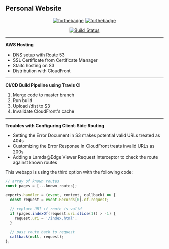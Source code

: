 ## Personal Website

<div align="center">

[![forthebadge](https://forthebadge.com/images/badges/made-with-vue.svg)](https://forthebadge.com) [![forthebadge](https://forthebadge.com/images/badges/powered-by-coffee.svg)](https://forthebadge.com)

[![Build Status](https://travis-ci.com/ToddLowell/personal-website.svg?branch=master)](https://travis-ci.com/ToddLowell/personal-website)

</div>

---

**AWS Hosting**

- DNS setup with Route 53
- SSL Certificate from Certificate Manager
- Staitc hosting on S3
- Distribution with CloudFront

---

**CI/CD Build Pipeline using Travis CI**

1. Merge code to master branch
2. Run build
3. Upload /dist to S3
4. Invalidate CloudFront's cache

---

**Troubles with Configuring Client-Side Routing**

- Setting the Error Document in S3 makes potential valid URLs treated as 404s
- Customizing the Error Response in CloudFront treats invalid URLs as 200s
- Adding a Lamda@Edge Viewer Request Interceptor to check the route against known routes

This webapp is using the third option with the following code:

```js
// array of known routes
const pages = [...known_routes];

exports.handler = (event, context, callback) => {
  const request = event.Records[0].cf.request;

  // replace URI if route is valid
  if (pages.indexOf(request.uri.slice(1)) > -1) {
    request.uri = '/index.html';
  }

  // pass route back to request
  callback(null, request);
};
```
